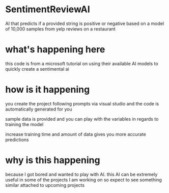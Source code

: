 # SentimentReviewAI
AI that predicts if a provided string is positive or negative based on a model of 10,000 samples from yelp reviews on a restaurant

# what's happening here

this code is from a microsoft tutorial on using their available AI models to quickly create a sentimental ai

# how is it happening

you create the project following prompts via visual studio and the code is automatically generated for you

sample data is provided and you can play with the variables in regards to training the model

increase training time and amount of data gives you more accurate predictions

# why is this happening

because I got bored and wanted to play with AI. this AI can be extremely useful in some of the projects I am working on
so expect to see something similar attached to upcoming projects

